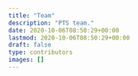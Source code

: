```yaml
---
title: "Team"
description: "PTS team."
date: 2020-10-06T08:50:29+00:00
lastmod: 2020-10-06T08:50:29+00:00
draft: false
type: contributors
images: []
---
```

